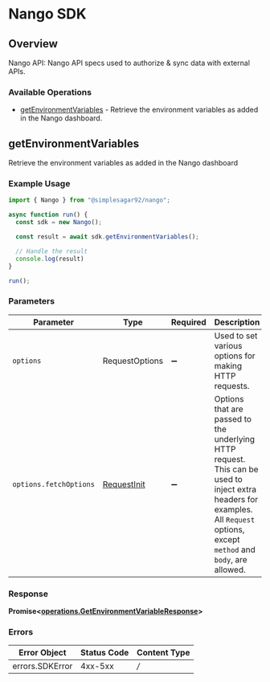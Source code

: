 # Nango SDK


## Overview

Nango API: Nango API specs used to authorize & sync data with external APIs.

### Available Operations

* [getEnvironmentVariables](#getenvironmentvariables) - Retrieve the environment variables as added in the Nango dashboard.

## getEnvironmentVariables

Retrieve the environment variables as added in the Nango dashboard

### Example Usage

```typescript
import { Nango } from "@simplesagar92/nango";

async function run() {
  const sdk = new Nango();

  const result = await sdk.getEnvironmentVariables();

  // Handle the result
  console.log(result)
}

run();
```

### Parameters

| Parameter                                                                                                                                                                      | Type                                                                                                                                                                           | Required                                                                                                                                                                       | Description                                                                                                                                                                    |
| ------------------------------------------------------------------------------------------------------------------------------------------------------------------------------ | ------------------------------------------------------------------------------------------------------------------------------------------------------------------------------ | ------------------------------------------------------------------------------------------------------------------------------------------------------------------------------ | ------------------------------------------------------------------------------------------------------------------------------------------------------------------------------ |
| `options`                                                                                                                                                                      | RequestOptions                                                                                                                                                                 | :heavy_minus_sign:                                                                                                                                                             | Used to set various options for making HTTP requests.                                                                                                                          |
| `options.fetchOptions`                                                                                                                                                         | [RequestInit](https://developer.mozilla.org/en-US/docs/Web/API/Request/Request#options)                                                                                        | :heavy_minus_sign:                                                                                                                                                             | Options that are passed to the underlying HTTP request. This can be used to inject extra headers for examples. All `Request` options, except `method` and `body`, are allowed. |


### Response

**Promise<[operations.GetEnvironmentVariableResponse](../../models/operations/getenvironmentvariableresponse.md)>**
### Errors

| Error Object    | Status Code     | Content Type    |
| --------------- | --------------- | --------------- |
| errors.SDKError | 4xx-5xx         | */*             |

